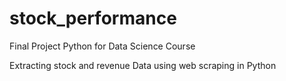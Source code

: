 # stock_performance
Final Project Python for Data Science Course

Extracting stock and revenue Data using web scraping in Python
